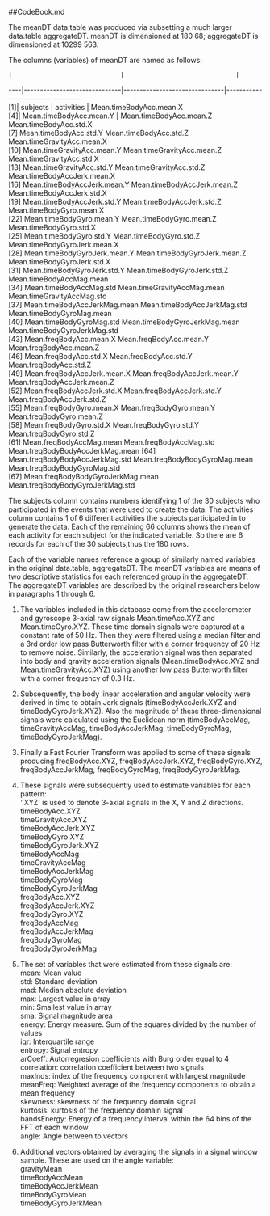 ##CodeBook.md

The meanDT data.table was produced via subsetting a much larger data.table aggregateDT. meanDT is dimensioned 
at 180 68; aggregateDT is dimensioned at 10299 563.

The columns (variables) of meanDT are named as follows:  

    |                              |                               |                                   
----|------------------------------|-------------------------------|---------------------------------  
 [1]| subjects                     |     activities                |     Mean.timeBodyAcc.mean.X    
 [4]| Mean.timeBodyAcc.mean.Y      |     Mean.timeBodyAcc.mean.Z         Mean.timeBodyAcc.std.X             
 [7] Mean.timeBodyAcc.std.Y            Mean.timeBodyAcc.std.Z            Mean.timeGravityAcc.mean.X       
[10] Mean.timeGravityAcc.mean.Y        Mean.timeGravityAcc.mean.Z        Mean.timeGravityAcc.std.X        
[13] Mean.timeGravityAcc.std.Y         Mean.timeGravityAcc.std.Z         Mean.timeBodyAccJerk.mean.X      
[16] Mean.timeBodyAccJerk.mean.Y       Mean.timeBodyAccJerk.mean.Z       Mean.timeBodyAccJerk.std.X       
[19] Mean.timeBodyAccJerk.std.Y        Mean.timeBodyAccJerk.std.Z        Mean.timeBodyGyro.mean.X         
[22] Mean.timeBodyGyro.mean.Y          Mean.timeBodyGyro.mean.Z          Mean.timeBodyGyro.std.X          
[25] Mean.timeBodyGyro.std.Y           Mean.timeBodyGyro.std.Z           Mean.timeBodyGyroJerk.mean.X     
[28] Mean.timeBodyGyroJerk.mean.Y      Mean.timeBodyGyroJerk.mean.Z      Mean.timeBodyGyroJerk.std.X      
[31] Mean.timeBodyGyroJerk.std.Y       Mean.timeBodyGyroJerk.std.Z       Mean.timeBodyAccMag.mean         
[34] Mean.timeBodyAccMag.std           Mean.timeGravityAccMag.mean       Mean.timeGravityAccMag.std       
[37] Mean.timeBodyAccJerkMag.mean      Mean.timeBodyAccJerkMag.std       Mean.timeBodyGyroMag.mean        
[40] Mean.timeBodyGyroMag.std          Mean.timeBodyGyroJerkMag.mean     Mean.timeBodyGyroJerkMag.std     
[43] Mean.freqBodyAcc.mean.X           Mean.freqBodyAcc.mean.Y           Mean.freqBodyAcc.mean.Z          
[46] Mean.freqBodyAcc.std.X            Mean.freqBodyAcc.std.Y            Mean.freqBodyAcc.std.Z           
[49] Mean.freqBodyAccJerk.mean.X       Mean.freqBodyAccJerk.mean.Y       Mean.freqBodyAccJerk.mean.Z      
[52] Mean.freqBodyAccJerk.std.X        Mean.freqBodyAccJerk.std.Y        Mean.freqBodyAccJerk.std.Z       
[55] Mean.freqBodyGyro.mean.X          Mean.freqBodyGyro.mean.Y          Mean.freqBodyGyro.mean.Z         
[58] Mean.freqBodyGyro.std.X           Mean.freqBodyGyro.std.Y           Mean.freqBodyGyro.std.Z          
[61] Mean.freqBodyAccMag.mean          Mean.freqBodyAccMag.std           Mean.freqBodyBodyAccJerkMag.mean 
[64] Mean.freqBodyBodyAccJerkMag.std   Mean.freqBodyBodyGyroMag.mean     Mean.freqBodyBodyGyroMag.std     
[67] Mean.freqBodyBodyGyroJerkMag.mean Mean.freqBodyBodyGyroJerkMag.std

The subjects column contains numbers identifying 1 of the 30 subjects who participated in the events that were 
used to create the data. The activities column contains 1 of 6 different activities the subjects participated 
in to generate the data. Each of the remaining 66 columns shows the mean of each activity for each subject for
the indicated variable. So there are 6 records for each of the 30 subjects,thus the 180 rows.

Each of the variable names reference a group of similarly named variables in the original data.table, aggregateDT. The
meanDT variables are means of two descriptive statistics for each referenced group in the aggregateDT. The aggregateDT
variables are described by the original researchers below in paragraphs 1 through 6.

1. The variables included in this database come from the accelerometer and gyroscope 3-axial raw signals 
Mean.timeAcc.XYZ and Mean.timeGyro.XYZ. These time domain signals were captured at a constant rate of 50 Hz. 
Then they were filtered using a median filter and a 3rd order low pass Butterworth filter with a corner 
frequency of 20 Hz to remove noise. Similarly, the acceleration signal was then separated into body and 
gravity acceleration signals (Mean.timeBodyAcc.XYZ and Mean.timeGravityAcc.XYZ) using another low pass 
Butterworth filter with a corner frequency of 0.3 Hz. 

2. Subsequently, the body linear acceleration and angular velocity were derived in time to obtain Jerk signals
(timeBodyAccJerk.XYZ and timeBodyGyroJerk.XYZ). Also the magnitude of these three-dimensional signals were 
calculated using the Euclidean norm (timeBodyAccMag, timeGravityAccMag, timeBodyAccJerkMag, timeBodyGyroMag, 
timeBodyGyroJerkMag). 

3. Finally a Fast Fourier Transform was applied to some of these signals producing freqBodyAcc.XYZ, 
freqBodyAccJerk.XYZ, freqBodyGyro.XYZ, freqBodyAccJerkMag, freqBodyGyroMag, freqBodyGyroJerkMag. 

4. These signals were subsequently used to estimate variables for each pattern:  
'.XYZ' is used to denote 3-axial signals in the X, Y and Z directions.   
timeBodyAcc.XYZ   
timeGravityAcc.XYZ   
timeBodyAccJerk.XYZ   
timeBodyGyro.XYZ   
timeBodyGyroJerk.XYZ   
timeBodyAccMag   
timeGravityAccMag   
timeBodyAccJerkMag   
timeBodyGyroMag   
timeBodyGyroJerkMag   
freqBodyAcc.XYZ   
freqBodyAccJerk.XYZ   
freqBodyGyro.XYZ   
freqBodyAccMag   
freqBodyAccJerkMag   
freqBodyGyroMag   
freqBodyGyroJerkMag   

5. The set of variables that were estimated from these signals are:   
mean: Mean value   
std: Standard deviation   
mad: Median absolute deviation   
max: Largest value in array   
min: Smallest value in array   
sma: Signal magnitude area   
energy: Energy measure. Sum of the squares divided by the number of values   
iqr: Interquartile range   
entropy: Signal entropy    
arCoeff: Autorregresion coefficients with Burg order equal to 4   
correlation: correlation coefficient between two signals   
maxInds: index of the frequency component with largest magnitude   
meanFreq: Weighted average of the frequency components to obtain a mean frequency   
skewness: skewness of the frequency domain signal   
kurtosis: kurtosis of the frequency domain signal    
bandsEnergy: Energy of a frequency interval within the 64 bins of the FFT of each window   
angle: Angle between to vectors     

6. Additional vectors obtained by averaging the signals in a signal window sample. These are used on the angle 
variable:    
gravityMean   
timeBodyAccMean   
timeBodyAccJerkMean     
timeBodyGyroMean   
timeBodyGyroJerkMean   
